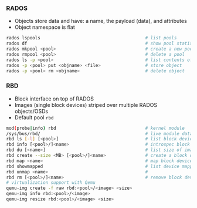 

### RADOS

* Objects store data and have: a name, the payload (data), and attributes
* Object namespace is flat

```bash
rados lspools                                        # list pools
rados df                                             # show pool statistics
rados mkpool <pool>                                  # create a new pool     
rados rmpool <pool>                                  # delete a pool
rados ls -p <pool>                                   # list contents of pool
rados -p <pool> put <objname> <file>                 # store object
rados -p <pool> rm <objname>                         # delete object
```

### RBD

- Block interface on top of RADOS
- Images (single block devices) striped over multiple RADOS objects/OSDs
- Default pool `rbd`

```bash
mod(probe|info) rbd                                  # kernel module
/sys/bus/rbd/                                        # live module data
rbd ls [-l] [<pool>]                                 # list block devices
rbd info [<pool>/]<name>                             # introspec block device image
rbd du [<name>]                                      # list size of images
rbd create --size <MB> [<pool>/]<name>               # create a block device image
rbd map <name>                                       # map block device image
rbd showmapped                                       # list device mappring
rbd unmap <name>                                     # 
rbd rm [<pool>/]<name>                               # remove block device image
# virtualization support with Qemu
qemu-img create -f raw rbd:<pool>/<image> <size>     
qemu-img info rbd:<pool>/<image>
qemu-img resize rbd:<pool>/<image> <size>
```

